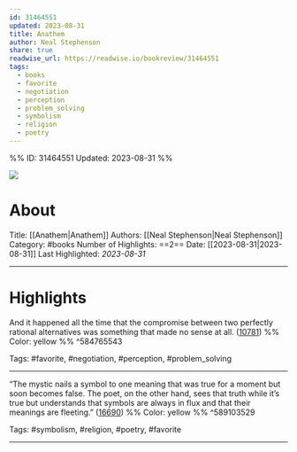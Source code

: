 ```yaml
---
id: 31464551
updated: 2023-08-31
title: Anathem
author: Neal Stephenson
share: true
readwise_url: https://readwise.io/bookreview/31464551
tags:
  - books
  - favorite
  - negotiation
  - perception
  - problem_solving
  - symbolism
  - religion
  - poetry
---
```


%%
ID: 31464551
Updated: 2023-08-31
%%

![]( https://images-na.ssl-images-amazon.com/images/I/51dDx7RzlOL._SL500_.jpg)

# About
Title: [[Anathem|Anathem]]
Authors: [[Neal Stephenson|Neal Stephenson]]
Category: #books
Number of Highlights: ==2==
Date: [[2023-08-31|2023-08-31]]
Last Highlighted: *2023-08-31*

---

# Highlights

And it happened all the time that the compromise between two perfectly rational alternatives was something that made no sense at all. ([10781](https://readwise.io/to_kindle?action=open&asin=B0015DPXKI&location=10781)) %% Color: yellow %% ^584765543

Tags: #favorite, #negotiation, #perception, #problem_solving

---
“The mystic nails a symbol to one meaning that was true for a moment but soon becomes false. The poet, on the other hand, sees that truth while it’s true but understands that symbols are always in flux and that their meanings are fleeting.” ([16690](https://readwise.io/to_kindle?action=open&asin=B0015DPXKI&location=16690)) %% Color: yellow %% ^589103529

Tags: #symbolism, #religion, #poetry, #favorite

---